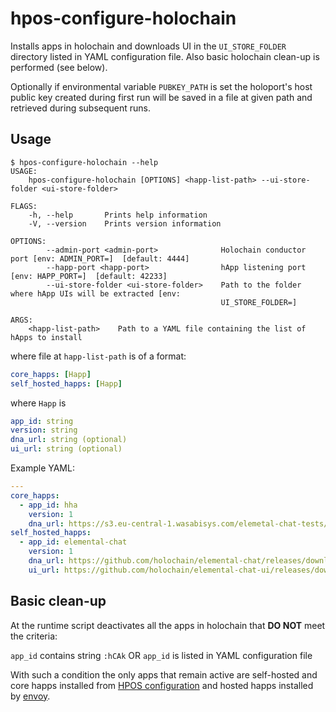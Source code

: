 # hpos-configure-holochain
Installs apps in holochain and downloads UI in the `UI_STORE_FOLDER` directory listed in YAML configuration file. Also basic holochain clean-up is performed (see below).

Optionally if environmental variable `PUBKEY_PATH` is set the holoport's host public key created during first run will be saved in a file at given path and retrieved during subsequent runs.

## Usage

```
$ hpos-configure-holochain --help
USAGE:
    hpos-configure-holochain [OPTIONS] <happ-list-path> --ui-store-folder <ui-store-folder>

FLAGS:
    -h, --help       Prints help information
    -V, --version    Prints version information

OPTIONS:
        --admin-port <admin-port>              Holochain conductor port [env: ADMIN_PORT=]  [default: 4444]
        --happ-port <happ-port>                hApp listening port [env: HAPP_PORT=]  [default: 42233]
        --ui-store-folder <ui-store-folder>    Path to the folder where hApp UIs will be extracted [env:
                                               UI_STORE_FOLDER=]

ARGS:
    <happ-list-path>    Path to a YAML file containing the list of hApps to install

```

where file at `happ-list-path` is of a format:

```yaml
core_happs: [Happ]
self_hosted_happs: [Happ]
```

where `Happ` is

```yaml
app_id: string
version: string
dna_url: string (optional)
ui_url: string (optional)
```

Example YAML:

```yaml
---
core_happs:
  - app_id: hha
    version: 1
    dna_url: https://s3.eu-central-1.wasabisys.com/elemetal-chat-tests/hha.dna.gz
self_hosted_happs:
  - app_id: elemental-chat
    version: 1
    dna_url: https://github.com/holochain/elemental-chat/releases/download/v0.0.1-alpha3/elemental-chat.dna.gz
    ui_url: https://github.com/holochain/elemental-chat-ui/releases/download/v0.0.1-alpha7/elemental-chat.zip
```
## Basic clean-up

At the runtime script deactivates all the apps in holochain that **DO NOT** meet the criteria:

`app_id` contains string `:hCAk` OR `app_id` is listed in YAML configuration file

With such a condition the only apps that remain active are self-hosted and core happs installed from [HPOS configuration](https://github.com/Holo-Host/holo-nixpkgs/blob/develop/profiles/logical/hpos/default.nix#L203) and hosted happs installed by [envoy](https://github.com/Holo-Host/holo-envoy).

